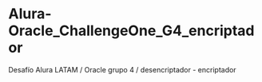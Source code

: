 # Alura-Oracle_ChallengeOne_G4_encriptador
Desafío Alura LATAM / Oracle grupo 4 / desencriptador - encriptador
